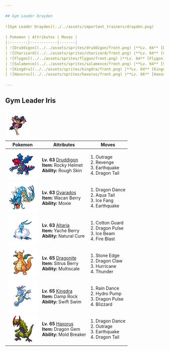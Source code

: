 ```yaml
---

## Gym Leader Drayden

![Gym Leader Drayden](../../assets/important_trainers/drayden.png)

| Pokemon | Attributes | Moves |
|:-------:|------------|-------|
| ![Druddigon](../../assets/sprites/druddigon/front.png) |**Lv. 64** [Druddigon](../../pokemon/druddigon.md/)<br>**Item:** Rocky Helmet<br>**Ability:** Rough Skin | 1. Outrage<br>2. Revenge<br>3. Earthquake<br>4. Dragon Tail |
| ![Charizard](../../assets/sprites/charizard/front.png) |**Lv. 64** [Charizard](../../pokemon/charizard.md/)<br>**Item:** Salac Berry<br>**Ability:** Blaze | 1. Belly Drum<br>2. Fire Punch<br>3. Earthquake<br>4. Substitute |
| ![Flygon](../../assets/sprites/flygon/front.png) |**Lv. 64** [Flygon](../../pokemon/flygon.md/)<br>**Item:** Yache Berry<br>**Ability:** Levitate | 1. Quiver Dance<br>2. Dragon Pulse<br>3. Earth Power<br>4. Fire Blast |
| ![Salamence](../../assets/sprites/salamence/front.png) |**Lv. 64** [Salamence](../../pokemon/salamence.md/)<br>**Item:** Life Orb<br>**Ability:** Moxie | 1. Outrage<br>2. Hydro Pump<br>3. Brick Break<br>4. Fire Blast |
| ![Kingdra](../../assets/sprites/kingdra/front.png) |**Lv. 64** [Kingdra](../../pokemon/kingdra.md/)<br>**Item:** White Herb<br>**Ability:** Sniper | 1. Draco Meteor<br>2. Waterfall<br>3. Outrage<br>4. Frost Breath |
| ![Haxorus](../../assets/sprites/haxorus/front.png) |**Lv. 66** [Haxorus](../../pokemon/haxorus.md/)<br>**Item:** Sitrus Berry<br>**Ability:** Mold Breaker | 1. Dragon Dance<br>2. Outrage<br>3. Earthquake<br>4. Dragon Tail |

---
```


## Gym Leader Iris

![Gym Leader Iris](../../assets/important_trainers/iris.png)

| Pokemon | Attributes | Moves |
|:-------:|------------|-------|
| ![Druddigon](../../assets/sprites/druddigon/front.png) |**Lv. 63** [Druddigon](../../pokemon/druddigon.md/)<br>**Item:** Rocky Helmet<br>**Ability:** Rough Skin | 1. Outrage<br>2. Revenge<br>3. Earthquake<br>4. Dragon Tail |
| ![Gyarados](../../assets/sprites/gyarados/front.png) |**Lv. 63** [Gyarados](../../pokemon/gyarados.md/)<br>**Item:** Wacan Berry<br>**Ability:** Moxie | 1. Dragon Dance<br>2. Aqua Tail<br>3. Ice Fang<br>4. Earthquake |
| ![Altaria](../../assets/sprites/altaria/front.png) |**Lv. 63** [Altaria](../../pokemon/altaria.md/)<br>**Item:** Yache Berry<br>**Ability:** Natural Cure | 1. Cotton Guard<br>2. Dragon Pulse<br>3. Ice Beam<br>4. Fire Blast |
| ![Dragonite](../../assets/sprites/dragonite/front.png) |**Lv. 65** [Dragonite](../../pokemon/dragonite.md/)<br>**Item:** Sitrus Berry<br>**Ability:** Multiscale | 1. Stone Edge<br>2. Dragon Claw<br>3. Hurricane<br>4. Thunder |
| ![Kingdra](../../assets/sprites/kingdra/front.png) |**Lv. 65** [Kingdra](../../pokemon/kingdra.md/)<br>**Item:** Damp Rock<br>**Ability:** Swift Swim | 1. Rain Dance<br>2. Hydro Pump<br>3. Dragon Pulse<br>4. Blizzard |
| ![Haxorus](../../assets/sprites/haxorus/front.png) |**Lv. 65** [Haxorus](../../pokemon/haxorus.md/)<br>**Item:** Dragon Gem<br>**Ability:** Mold Breaker | 1. Dragon Dance<br>2. Outrage<br>3. Earthquake<br>4. Dragon Tail |

